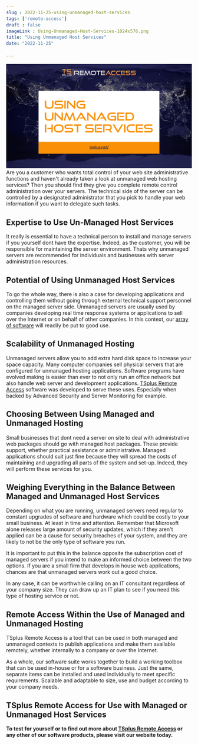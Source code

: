 ```yaml
---
slug : 2022-11-25-using-unmanaged-host-services
tags: ['remote-access']
draft : false 
imageLink : Using-Unmanaged-Host-Services-1024x576.png
title: "Using Unmanaged Host Services"
date: "2022-11-25"

---
```


 [![Article title, TSplus logo and link, on a background image of a world map made of the lines and dots of a network.](./images/Using-Unmanaged-Host-Services-1024x576.png)](https://tsplus.net/remote-access/)Are you a customer who wants total control of your web site administrative functions and haven't already taken a look at unmanaged web hosting services? Then you should find they give you complete remote control administration over your servers. The technical side of the server can be controlled by a designated administrator that you pick to handle your web information if you want to delegate such tasks.

## Expertise to Use Un-Managed Host Services

It really is essential to have a technical person to install and manage servers if you yourself dont have the expertise. Indeed, as the customer, you will be responsible for maintaining the server environment. Thats why unmanaged servers are recommended for individuals and businesses with server administration resources.

## Potential of Using Unmanaged Host Services

To go the whole way, there is also a case for developing applications and controlling them without going through external technical support personnel on the managed server side. Unmanaged servers are usually used by companies developing real time response systems or applications to sell over the Internet or on behalf of other companies. In this context, our [array of software](https://tsplus.net/) will readily be put to good use.

## Scalability of Unmanaged Hosting

Unmanaged servers allow you to add extra hard disk space to increase your space capacity. Many computer companies sell physical servers that are configured for unmanaged hosting applications. Software programs have evolved making is easier than ever to not only run an office network but also handle web server and development applications. [TSplus Remote Access](https://tsplus.net/remote-access/) software was developed to serve these uses. Especially when backed by Advanced Security and Server Monitoring for example.

## Choosing Between Using Managed and Unmanaged Hosting

Small businesses that dont need a server on site to deal with administrative web packages should go with managed host packages. These provide support, whether practical assistance or administrative. Managed applications should suit just fine because they will spread the costs of maintaining and upgrading all parts of the system and set-up. Indeed, they will perform these services for you.

## Weighing Everything in the Balance Between Managed and Unmanaged Host Services

Depending on what you are running, unmanaged servers need regular to constant upgrades of software and hardware which could be costly to your small business. At least in time and attention. Remember that Microsoft alone releases large amount of security updates, which if they aren't applied can be a cause for security breaches of your system, and they are likely to not be the only type of software you run.

It is important to put this in the balance opposite the subscription cost of managed servers if you intend to make an informed choice between the two options. If you are a small firm that develops in house web applications, chances are that unmanaged servers work out a good choice.

In any case, it can be worthwhile calling on an IT consultant regardless of your company size. They can draw up an IT plan to see if you need this type of hosting service or not.

## Remote Access Within the Use of Managed and Unmanaged Hosting

TSplus Remote Access is a tool that can be used in both managed and unmanaged contexts to publish applications and make them available remotely, whether internally to a company or over the Internet.

As a whole, our software suite works together to build a working toolbox that can be used in-house or for a software business. Just the same, separate items can be installed and used individually to meet specific requirements. Scalable and adaptable to size, use and budget according to your company needs.

## TSplus Remote Access for Use with Managed or Unmanaged Host Services

**To test for yourself or to find out more about [TSplus Remote Access](https://tsplus.net/remote-access/) or any other of our software products, please visit our website today.**
